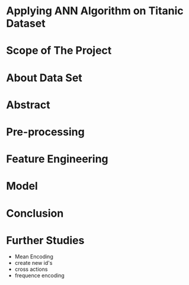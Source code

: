 
# Applying ANN Algorithm on Titanic Dataset

# Scope of The Project


# About Data Set

# Abstract

# Pre-processing

# Feature Engineering


# Model

# Conclusion


# Further Studies

- Mean Encoding
- create new id's
- cross actions
- frequence encoding


